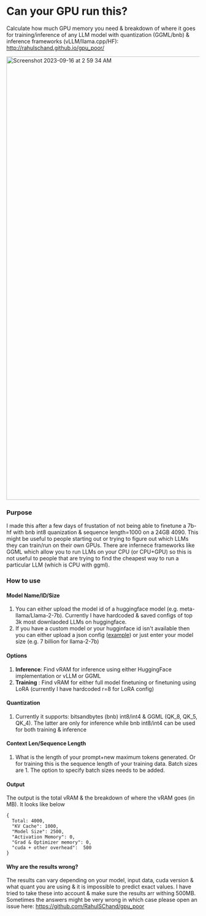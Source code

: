 # Can your GPU run this?

Calculate how much GPU memory you need &amp; breakdown of where it goes for training/inference of any LLM model with quantization (GGML/bnb) & inference frameworks (vLLM/llama.cpp/HF): http://rahulschand.github.io/gpu_poor/


<img width="1157" alt="Screenshot 2023-09-16 at 2 59 34 AM" src="https://github.com/RahulSChand/gpu_poor/assets/16897807/30105eb7-50cf-4bc2-8f73-8e7aedbb48bd">



### Purpose
I made this after a few days of frustation of not being able to finetune a 7b-hf with bnb int8 quanization & sequence length=1000 on a 24GB 4090. This might be useful to people starting out or trying to figure out which LLMs they can train/run on their own GPUs. There are infernece frameworks like GGML which allow you to run LLMs on your CPU (or CPU+GPU) so this is not useful to people that are trying to find the cheapest way to run a particular LLM (which is CPU with ggml).

### How to use

#### Model Name/ID/Size

1. You can either upload the model id of a huggingface model (e.g. meta-llama/Llama-2-7b). Currently I have hardcoded & saved configs of top 3k most downlaoded LLMs on huggingface. 
2. If you have a custom model or your hugginface id isn't available then you can either upload a json config ([example]( https://huggingface.co/codellama/CodeLlama-7b-hf/blob/main/config.json)) or just enter your model size (e.g. 7 billion for llama-2-7b)

#### Options
1. **Inference**: Find vRAM for inference using either HuggingFace implementation or vLLM or GGML
2. **Training** : Find vRAM for either full model finetuning or finetuning using LoRA (currently I have hardcoded r=8 for LoRA config) 

#### Quantization
1. Currently it supports: bitsandbytes (bnb) int8/int4 & GGML (QK_8, QK_5, QK_4). The latter are only for inference while bnb int8/int4 can be used for both training & inference

#### Context Len/Sequence Length
1. What is the length of your prompt+new maximum tokens generated. Or for training this is the sequence length of your training data. Batch sizes are 1. The option to specify batch sizes needs to be added.

#### Output
The output is the total vRAM & the breakdown of where the vRAM goes (in MB). It looks like below

```     
{
  Total: 4000,
  "KV Cache": 1000,
  "Model Size": 2500,
  "Activation Memory": 0,
  "Grad & Optimizer memory": 0,
  "cuda + other overhead":  500
}
```

#### Why are the results wrong?
The results can vary depending on your model, input data, cuda version & what quant you are using & it is impossible to predict exact values. I have tried to take these into account & make sure the results arr withing 500MB. Sometimes the answers might be very wrong in which case please open an issue here: https://github.com/RahulSChand/gpu_poor
